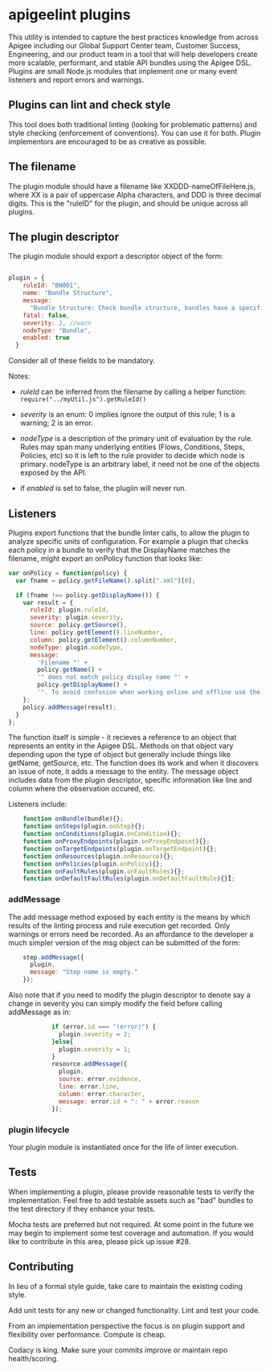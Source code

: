 # apigeelint plugins

This utility is intended to capture the best practices knowledge from across Apigee including our Global Support Center team, Customer Success, Engineering, and our product team in a tool that will help developers create more scalable, performant, and stable API bundles using the Apigee DSL. Plugins are small Node.js modules that implement one or many event listeners and report errors and warnings.

## Plugins can lint and check style

This tool does both traditional linting (looking for problematic patterns) and style checking (enforcement of conventions). You can use it for both. Plugin implementors are encouraged to be as creative as possible. 

## The filename

The plugin module should have a filename like XXDDD-nameOfFileHere.js, where XX is a pair of uppercase Alpha characters, and DDD is three decimal digits. 
This is the "ruleID" for the plugin, and should be unique across all plugins. 

## The plugin descriptor

The plugin module should export a descriptor object of the form:

```javascript

plugin = {
    ruleId: "BN001",
    name: "Bundle Structure",
    message:
      "Bundle Structure: Check bundle structure, bundles have a specific structure, extra folder or files may be problematic.",
    fatal: false,
    severity: 2, //warn
    nodeType: "Bundle",
    enabled: true
  }
```

Consider all of these fields to be mandatory. 

Notes: 

* *ruleId* can be inferred from the filename by calling a helper function: `require("../myUtil.js").getRuleId()`

* *severity* is an enum: 0 implies ignore the output of this rule; 1 is a warning; 2 is an error.

* *nodeType* is a description of the primary unit of evaluation by the rule. Rules may span many underlying entities (Flows, Conditions, Steps, Policies, etc) so it is left to the rule provider to decide which node is primary. nodeType is an arbitrary label, it need not be one of the objects exposed by the API.

* if *enabled* is set to false, the plugiin will never run.

## Listeners

Plugins export functions that the bundle linter calls, to allow the plugin to analyze specific units of configuration. For example a plugin that checks each policy in a bundle to verify that the DisplayName matches the filename, might export an onPolicy function that looks like:

```javascript
var onPolicy = function(policy) {
  var fname = policy.getFileName().split(".xml")[0];

  if (fname !== policy.getDisplayName()) {
    var result = {
      ruleId: plugin.ruleId,
      severity: plugin.severity,
      source: policy.getSource(),
      line: policy.getElement().lineNumber,
      column: policy.getElement().columnNumber,
      nodeType: plugin.nodeType,
      message:
        'Filename "' +
        policy.getName() +
        '" does not match policy display name "' +
        policy.getDisplayName() +
        '". To avoid confusion when working online and offline use the same name for files and display name in policies (excluding .xml extension).'
    };
    policy.addMessage(result);
  }
};
```

The function itself is simple - it recieves a reference to an object that represents an entity in the Apigee DSL. Methods on that object vary depending upon the type of object but generally include things like getName, getSource, etc. The function does its work and when it discovers an issue of note, it adds a message to the entity. The message object includes data from the plugin descriptor, specific information like line and column where the observation occured, etc. 

Listeners include:

```javascript
    function onBundle(bundle){};
    function onSteps(plugin.onStep){};
    function onConditions(plugin.onCondition){};
    function onProxyEndpoints(plugin.onProxyEndpoint){};
    function onTargetEndpoints(plugin.onTargetEndpoint){};
    function onResources(plugin.onResource){};
    function onPolicies(plugin.onPolicy){};
    function onFaultRules(plugin.onFaultRules){};
    function onDefaultFaultRules(plugin.onDefaultFaultRule){}Ï;
```

### addMessage

The add message method exposed by each entity is the means by which results of the linting process and rule execution get recorded. Only warnings or errors need be recorded. As an affordance to the developer a much simpler version of the msg object can be submitted of the form:

```javascript
    step.addMessage({
      plugin,
      message: "Step name is empty."
    });
```

Also note that if you need to modify the plugin descriptor to denote say a change in severity you can simply modify the field before calling addMessage as in:
```javascript
            if (error.id === "(error)") {
              plugin.severity = 2;
            }else{
              plugin.severity = 1;
            }
            resource.addMessage({
              plugin,
              source: error.evidence,
              line: error.line,
              column: error.character,
              message: error.id + ": " + error.reason
            });
```

### plugin lifecycle

Your plugin module is instantiated once for the life of linter execution.

## Tests

When implementing a plugin, please provide reasonable tests to verify the implementation. Feel free to add testable assets such as "bad" bundles to the test directory if they enhance your tests. 

Mocha tests are preferred but not required. At some point in the future we may begin to implement some test coverage and automation. If you would like to contribute in this area, please pick up issue #28.

## Contributing

In lieu of a formal style guide, take care to maintain the existing coding style.

Add unit tests for any new or changed functionality. Lint and test your code.

From an implementation perspective the focus is on plugin support and flexibility over performance. Compute is cheap.

Codacy is king. Make sure your commits improve or maintain repo health/scoring.

